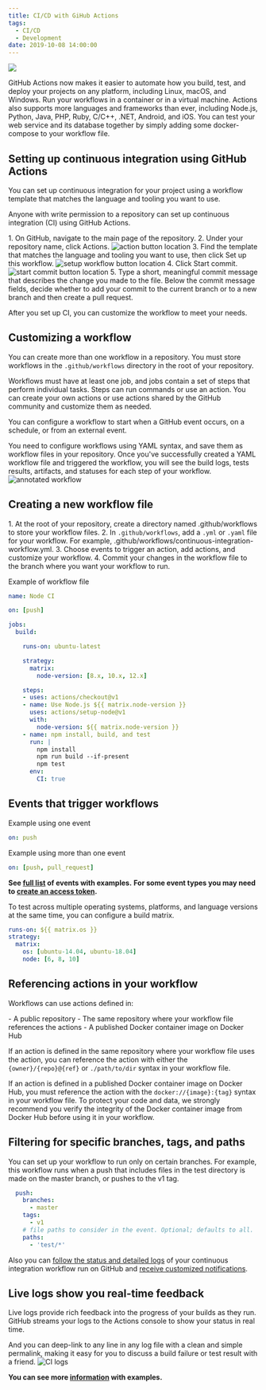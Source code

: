 ```yaml
---
title: CI/CD with GiHub Actions
tags:
  - CI/CD
  - Development
date: 2019-10-08 14:00:00
---
```

![](/blog/css/images/git.png)

GitHub Actions now makes it easier to automate how you build, test, and deploy your projects on any platform, including Linux, macOS, and Windows. Run your workflows in a container or in a virtual machine. Actions also supports more languages and frameworks than ever, including Node.js, Python, Java, PHP, Ruby, C/C++, .NET, Android, and iOS. You can test your web service and its database together by simply adding some docker-compose to your workflow file.

## Setting up continuous integration using GitHub Actions
You can set up continuous integration for your project using a workflow template that matches the language and tooling you want to use.

Anyone with write permission to a repository can set up continuous integration (CI) using GitHub Actions.

1\. On GitHub, navigate to the main page of the repository.
2\. Under your repository name, click Actions.
![action button location](/blog/css/images/action_button_location.png)
3\. Find the template that matches the language and tooling you want to use, then click Set up this workflow.
![setup workflow button location](/blog/css/images/setup-workflow-button.png)
4\. Click Start commit.
![start commit button location](/blog/css/images/start_commit_button_location.png)
5\. Type a short, meaningful commit message that describes the change you made to the file. Below the commit message fields, decide whether to add your commit to the current branch or to a new branch and then create a pull request.

After you set up CI, you can customize the workflow to meet your needs.

## Customizing a workflow
You can create more than one workflow in a repository. You must store workflows in the `.github/workflows` directory in the root of your repository. 

Workflows must have at least one job, and jobs contain a set of steps that perform individual tasks. Steps can run commands or use an action. You can create your own actions or use actions shared by the GitHub community and customize them as needed.

You can configure a workflow to start when a GitHub event occurs, on a schedule, or from an external event.

You need to configure workflows using YAML syntax, and save them as workflow files in your repository. Once you've successfully created a YAML workflow file and triggered the workflow, you will see the build logs, tests results, artifacts, and statuses for each step of your workflow.
![annotated workflow](/blog/css/images/annotated-workflow.png)

## Creating a new workflow file
1\. At the root of your repository, create a directory named .github/workflows to store your workflow files.
2\. In `.github/workflows`, add a `.yml` or `.yaml` file for your workflow. For example, .github/workflows/continuous-integration-workflow.yml.
3\. Choose events to trigger an action, add actions, and customize your workflow.
4\. Commit your changes in the workflow file to the branch where you want your workflow to run.

Example of workflow file
```yml
name: Node CI

on: [push]

jobs:
  build:

    runs-on: ubuntu-latest

    strategy:
      matrix:
        node-version: [8.x, 10.x, 12.x]

    steps:
    - uses: actions/checkout@v1
    - name: Use Node.js ${{ matrix.node-version }}
      uses: actions/setup-node@v1
      with:
        node-version: ${{ matrix.node-version }}
    - name: npm install, build, and test
      run: |
        npm install
        npm run build --if-present
        npm test
      env:
        CI: true
```
## Events that trigger workflows
Example using one event
```yml
on: push
```
Example using more than one event
```yml
on: [push, pull_request]
```
**See [full list](https://help.github.com/en/articles/events-that-trigger-workflows#webhook-events) of events with examples.**
**For some event types you may need to [create an access token](https://help.github.com/en/articles/creating-a-personal-access-token-for-the-command-line).**

To test across multiple operating systems, platforms, and language versions at the same time, you can configure a build matrix.
```yml
runs-on: ${{ matrix.os }}
strategy:
  matrix:
    os: [ubuntu-14.04, ubuntu-18.04]
    node: [6, 8, 10]
```

## Referencing actions in your workflow

Workflows can use actions defined in:

\- A public repository
\- The same repository where your workflow file references the actions
\- A published Docker container image on Docker Hub

If an action is defined in the same repository where your workflow file uses the action, you can reference the action with either the ‌`{owner}/{repo}@{ref}` or `./path/to/dir` syntax in your workflow file.

If an action is defined in a published Docker container image on Docker Hub, you must reference the action with the `docker://{image}:{tag}` syntax in your workflow file. To protect your code and data, we strongly recommend you verify the integrity of the Docker container image from Docker Hub before using it in your workflow.

## Filtering for specific branches, tags, and paths
You can set up your workflow to run only on certain branches. For example, this workflow runs when a push that includes files in the test directory is made on the master branch, or pushes to the v1 tag.

```yml on:
  push:
    branches:
      - master
    tags:
      - v1
    # file paths to consider in the event. Optional; defaults to all.
    paths:
      - 'test/*'
```

Also you can [follow the status and detailed logs](https://help.github.com/en/articles/managing-a-workflow-run) of your continuous integration workflow run on GitHub and [receive customized notifications](https://help.github.com/en/articles/choosing-the-delivery-method-for-your-notifications#choosing-the-delivery-method-for-your-notifications-about-github-actions).

## Live logs show you real-time feedback
Live logs provide rich feedback into the progress of your builds as they run. GitHub streams your logs to the Actions console to show your status in real time. 

And you can deep-link to any line in any log file with a clean and simple permalink, making it easy for you to discuss a build failure or test result with a friend.
![CI logs](/blog/css/images/ci_logs.png)

**You can see more [information](https://github.com/features/actions) with examples.**
